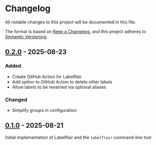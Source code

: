 <!-- markdownlint-disable-file MD024 -->

# Changelog

All notable changes to this project will be documented in this file.

The format is based on [Keep a Changelog](https://keepachangelog.com/en/1.0.0/),
and this project adheres to
[Semantic Versioning](https://semver.org/spec/v2.0.0.html).

## [0.2.0] - 2025-08-23

### Added

- Create GitHub Action for Labelflair
- Add option to GitHub Action to delete other labels
- Allow labels to be renamed via optional aliases

### Changed

- Simplify groups in configuration

## [0.1.0] - 2025-08-21

Initial implementation of Labelflair and the `labelflair` command-line tool

[0.2.0]: https://github.com/jdno/labelflair/releases/tag/v0.2.0
[0.1.0]: https://github.com/jdno/labelflair/releases/tag/v0.1.0
